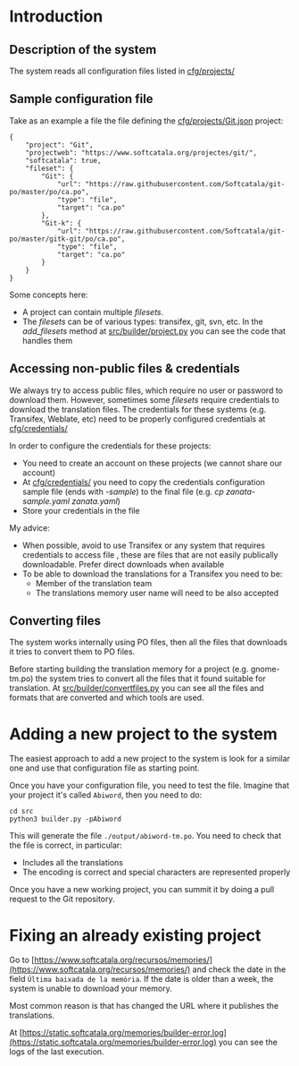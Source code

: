 #  Introduction

## Description of the system

The system reads all configuration files listed in [cfg/projects/](cfg/projects/)

## Sample configuration file

Take as an example a file the file defining the [cfg/projects/Git.json](cfg/projects/Git.json) project:

```
{
    "project": "Git", 
    "projectweb": "https://www.softcatala.org/projectes/git/",
    "softcatala": true,
    "fileset": {
        "Git": {
            "url": "https://raw.githubusercontent.com/Softcatala/git-po/master/po/ca.po",
            "type": "file",
            "target": "ca.po"
        },
        "Git-k": {
            "url": "https://raw.githubusercontent.com/Softcatala/git-po/master/gitk-git/po/ca.po",
            "type": "file",
            "target": "ca.po"
        }
    }
}
```

Some concepts here:
* A project can contain multiple _filesets_.
* The _filesets_ can be of various types: transifex, git, svn, etc. In the _add_filesets_ method at [src/builder/project.py](src/builder/project.py) you can see the code that handles them

## Accessing non-public files & credentials

We always try to access public files, which require no user or password to download them. However, sometimes some _filesets_ require credentials to download the translation files. 
The credentials for these systems (e.g. Transifex, Weblate, etc) need to be properly configured credentials at [cfg/credentials/](cfg/credentials/)

In order to configure the credentials for these projects:
* You need to create an account on these projects (we cannot share our account)
* At [cfg/credentials/](cfg/credentials/) you need to copy the credentials configuration sample file (ends with *-sample*) to the final file (e.g. *cp zanata-sample.yaml zanata.yaml*)
* Store your credentials in the file

My advice:

* When possible, avoid to use Transifex or any system that requires credentials to access file , these are files that are not easily publically downloadable. Prefer direct downloads when available
* To be able to download the translations for a Transifex you need to be:
  * Member of the translation team
  * The translations memory user name will need to be also accepted

## Converting files

The system works internally using PO files, then all the files that downloads it tries to convert them to PO files. 

Before starting building the translation memory for a project (e.g. gnome-tm.po) the system tries to convert all the files that it found suitable for translation. At [src/builder/convertfiles.py](src/builder/convertfiles.py) you can see all the files and formats that are converted and which tools are used.

# Adding a new project to the system

The easiest approach to add a new project to the system is look for a similar one and use that configuration file as starting point.

Once you have your configuration file, you need to test the file. Imagine that your project it's called `Abiword`, then you need to do:

```
cd src
python3 builder.py -pAbiword
```

This will generate the file `./output/abiword-tm.po`. You need to check that the file is correct, in particular:
* Includes all the translations
* The encoding is correct and special characters are represented properly

Once you have a new working project, you can summit it by doing a pull request to the Git repository.

# Fixing an already existing project

Go to [https://www.softcatala.org/recursos/memories/](https://www.softcatala.org/recursos/memories/) and check the date in the field 
`Última baixada de la memòria`. If the date is older than a week, the system is unable to download your memory. 

Most common reason is that has changed the URL where it publishes the translations.

At [https://static.softcatala.org/memories/builder-error.log](https://static.softcatala.org/memories/builder-error.log) you can see the logs of the last execution.

